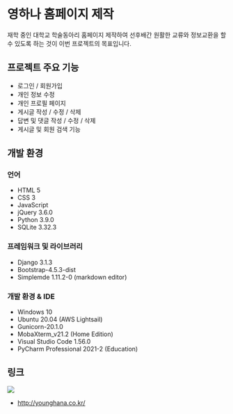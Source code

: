 # 영하나 홈페이지 제작
재학 중인 대학교 학술동아리 홈페이지 제작하여 선후배간 원활한 교류와 정보교환을 할 수 있도록 하는 것이 이번 프로젝트의 목표입니다.

## 프로젝트 주요 기능
- 로그인 / 회원가입 
- 개인 정보 수정
- 개인 프로필 페이지
- 게시글 작성 / 수정 / 삭제
- 답변 및 댓글 작성 / 수정 / 삭제
- 게시글 및 회원 검색 기능

## 개발 환경
### 언어
- HTML 5
- CSS 3
- JavaScript
- jQuery 3.6.0
- Python 3.9.0
- SQLite 3.32.3

### 프레임워크 및 라이브러리
- Django 3.1.3
- Bootstrap-4.5.3-dist
- Simplemde 1.11.2-0 (markdown editor)

### 개발 환경 & IDE
- Windows 10
- Ubuntu 20.04 (AWS Lightsail)
- Gunicorn-20.1.0
- MobaXterm_v21.2 (Home Edition)
- Visual Studio Code 1.56.0
- PyCharm Professional 2021-2 (Education)

## 링크
![](https://user-images.githubusercontent.com/26498125/129127141-4d4efc43-6610-4463-a78d-ea523830b617.png)

- http://younghana.co.kr/

